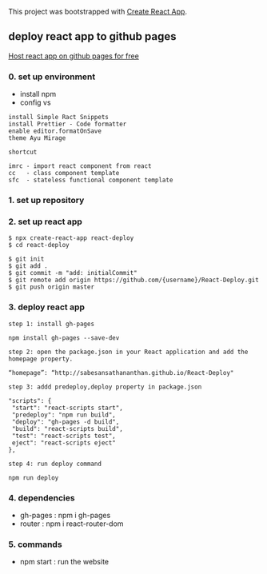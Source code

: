 This project was bootstrapped with [Create React App](https://github.com/facebook/create-react-app).

## deploy react app to github pages
[Host react app on github pages for free](https://medium.com/better-programming/how-to-host-your-react-app-on-github-pages-for-free-919ad201a4cb#:~:text=When%20you've%20successfully%20deployed,is%20hosted%20on%20GitHub%20Pages.)

### 0. set up environment
- install npm
- config vs
```
install Simple Ract Snippets
install Prettier - Code formatter
enable editor.formatOnSave
theme Ayu Mirage
```
`shortcut`
```
imrc - import react component from react
cc   - class component template
sfc  - stateless functional component template
```

### 1. set up repository

### 2. set up react app
```
$ npx create-react-app react-deploy
$ cd react-deploy
```

```
$ git init
$ git add .
$ git commit -m "add: initialCommit"
$ git remote add origin https://github.com/{username}/React-Deploy.git
$ git push origin master
```

### 3. deploy react app
`step 1: install gh-pages`
```
npm install gh-pages --save-dev
```
`step 2: open the package.json in your React application and add the homepage property.`
```
“homepage”: “http://sabesansathananthan.github.io/React-Deploy"
```
`step 3: addd predeploy,deploy property in package.json`
```
"scripts": { 
 "start": "react-scripts start",
 "predeploy": "npm run build",
 "deploy": "gh-pages -d build",
 "build": "react-scripts build",
 "test": "react-scripts test",
 eject": "react-scripts eject"
},
```
`step 4: run deploy command`
```
npm run deploy
```


### 4. dependencies
- gh-pages : npm i gh-pages
- router   : npm i react-router-dom

### 5. commands
- npm start : run the website